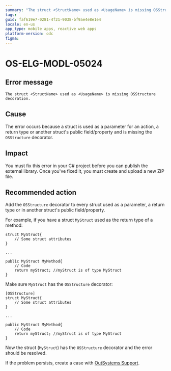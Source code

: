 ```yaml
---
summary: "The struct <StructName> used as <UsageName> is missing OSStructure decoration."
tags:
guid: faf619e7-0281-4f21-9038-bf9ae4e8e1e4
locale: en-us
app_type: mobile apps, reactive web apps
platform-version: odc
figma:
---
```


# OS-ELG-MODL-05024

## Error message

`The struct <StructName> used as <UsageName> is missing OSStructure decoration.`

## Cause

The error occurs because a struct is used as a parameter for an action, a return type or another struct's public field/property and is missing the `OSStructure` decorator.

## Impact

You must fix this error in your C# project before you can publish the external library. Once you've fixed it, you must create and upload a new ZIP file.

## Recommended action

Add the `OSStructure` decorator to every struct used as a parameter, a return type or in another struct's public field/property.

For example, if you have a struct `MyStruct` used as the return type of a method:

    struct MyStruct{
        // Some struct attributes
    }

    ...

    public MyStruct MyMethod{
        // Code
        return myStruct; //myStruct is of type MyStruct
    }

Make sure `MyStruct` has the `OSStructure` decorator:

    [OSStructure]
    struct MyStruct{
        // Some struct attributes
    }

    ...

    public MyStruct MyMethod{
        // Code
        return myStruct; //myStruct is of type MyStruct
    }

Now the struct (`MyStruct`) has the `OSStructure` decorator and the error should be resolved.

If the problem persists, create a case with [OutSystems Support](https://www.outsystems.com/support/portal/open-support-case?ErrorCode=OS-ELG-MODL-05024).
